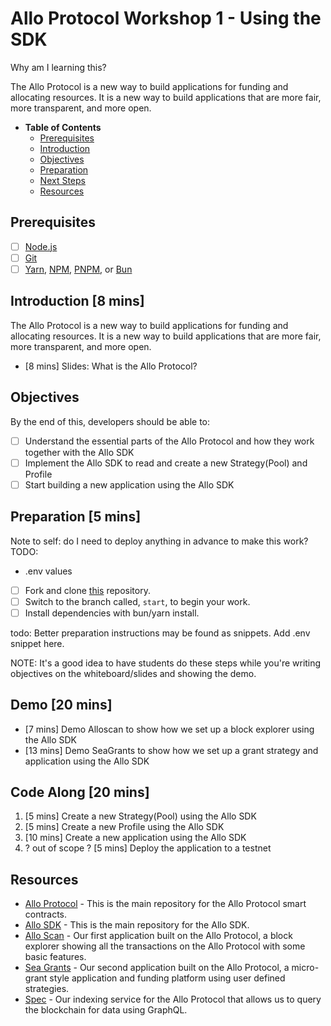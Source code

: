 # Allo Protocol Workshop 1 - Using the SDK


Why am I learning this?

The Allo Protocol is a new way to build applications for funding and allocating resources. It is a new way to build applications that are more fair, more transparent, and more open.


- **Table of Contents**
  - [Prerequisites](#prerequisites)
  - [Introduction](#introduction)
  - [Objectives](#objectives)
  - [Preparation](#preparation)
  - [Next Steps](#next-steps)
  - [Resources](#resources)


## Prerequisites

- [ ] [Node.js](https://nodejs.org/en/download/)
- [ ] [Git](https://git-scm.com/downloads)
- [ ] [Yarn](https://yarnpkg.com/en/docs/install), [NPM](https://www.npmjs.com/get-npm), [PNPM](https://pnpm.js.org/en/installation), or [Bun](https://bun.sh/docs/installation)

## Introduction [8 mins]

The Allo Protocol is a new way to build applications for funding and allocating resources. It is a new way to build applications that are more fair, more transparent, and more open.

- [8 mins] Slides: What is the Allo Protocol?


## Objectives

By the end of this, developers should be able to:

- [ ] Understand the essential parts of the Allo Protocol and how they work together with the Allo SDK
- [ ] Implement the Allo SDK to read and create a new Strategy(Pool) and Profile
- [ ] Start building a new application using the Allo SDK

## Preparation [5 mins]

Note to self: do I need to deploy anything in advance to make this work?
TODO:
- .env values

- [ ] Fork and clone [this](https://github.com/allo-protocol/allo-sdk-workshop-1.git) repository.
- [ ] Switch to the branch called, `start`, to begin your work.
- [ ] Install dependencies with bun/yarn install.

todo: Better preparation instructions may be found as snippets. Add .env snippet here.


NOTE: It's a good idea to have students do these steps while you're writing objectives on the whiteboard/slides and showing the demo.


## Demo [20 mins]

- [7 mins] Demo Alloscan to show how we set up a block explorer using the Allo SDK
- [13 mins] Demo SeaGrants to show how we set up a grant strategy and application using the Allo SDK


## Code Along [20 mins]

1. [5 mins] Create a new Strategy(Pool) using the Allo SDK
2. [5 mins] Create a new Profile using the Allo SDK
3. [10 mins] Create a new application using the Allo SDK
4. ? out of scope ? [5 mins] Deploy the application to a testnet


## Resources

- [Allo Protocol](https://github.com/allo-protocol/allo-v2) - This is the main repository for the Allo Protocol smart contracts.
- [Allo SDK](https://github.com/allo-protocol/allo-v2-sdk) - This is the main repository for the Allo SDK.
- [Allo Scan](https://github.com/allo-protocol/allo-scan) - Our first application built on the Allo Protocol, a block explorer showing all the transactions on the Allo Protocol with some basic features.
- [Sea Grants](https://github.com/allo-protocol/SeaGrants) - Our second application built on the Allo Protocol, a micro-grant style application and funding platform using user defined strategies.
- [Spec](https://github.com/allo-protocol/allo-v2-spec) - Our indexing service for the Allo Protocol that allows us to query the blockchain for data using GraphQL.